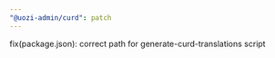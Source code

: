 ```yaml
---
"@uozi-admin/curd": patch
---
```


fix(package.json): correct path for generate-curd-translations script
